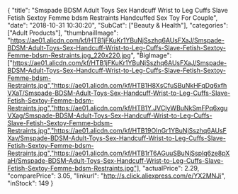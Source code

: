 {
	"title": "Smspade BDSM Adult Toys Sex Handcuff Wrist to Leg Cuffs  Slave Fetish Sextoy Femme bdsm Restraints Handcuffed Sex Toy For Couple",
	"date": "2018-10-31 10:30:20",
	"SubCat": ["Beauty & Health"],
	"categories": ["Adult Products"],
	"thumbnailImage": "https://ae01.alicdn.com/kf/HTB1jFKuKr1YBuNjSszhq6AUsFXaJ/Smspade-BDSM-Adult-Toys-Sex-Handcuff-Wrist-to-Leg-Cuffs-Slave-Fetish-Sextoy-Femme-bdsm-Restraints.jpg_220x220.jpg",
	"BigImage": ["https://ae01.alicdn.com/kf/HTB1jFKuKr1YBuNjSszhq6AUsFXaJ/Smspade-BDSM-Adult-Toys-Sex-Handcuff-Wrist-to-Leg-Cuffs-Slave-Fetish-Sextoy-Femme-bdsm-Restraints.jpg","https://ae01.alicdn.com/kf/HTB1H8XsCfuSBuNkHFqDq6xfhVXaT/Smspade-BDSM-Adult-Toys-Sex-Handcuff-Wrist-to-Leg-Cuffs-Slave-Fetish-Sextoy-Femme-bdsm-Restraints.jpg","https://ae01.alicdn.com/kf/HTB1Y.JVClyWBuNkSmFPq6xguVXag/Smspade-BDSM-Adult-Toys-Sex-Handcuff-Wrist-to-Leg-Cuffs-Slave-Fetish-Sextoy-Femme-bdsm-Restraints.jpg","https://ae01.alicdn.com/kf/HTB19OInGr1YBuNjSszhq6AUsFXav/Smspade-BDSM-Adult-Toys-Sex-Handcuff-Wrist-to-Leg-Cuffs-Slave-Fetish-Sextoy-Femme-bdsm-Restraints.jpg","https://ae01.alicdn.com/kf/HTB1rT6AGuuSBuNjSsplq6ze8pXaH/Smspade-BDSM-Adult-Toys-Sex-Handcuff-Wrist-to-Leg-Cuffs-Slave-Fetish-Sextoy-Femme-bdsm-Restraints.jpg"],
	"actualPrice": 2.29,
	"comparePrice": 3.05,
	"linkurl": "http://s.click.aliexpress.com/e/YX2MNJi",
	"inStock": 149
}
